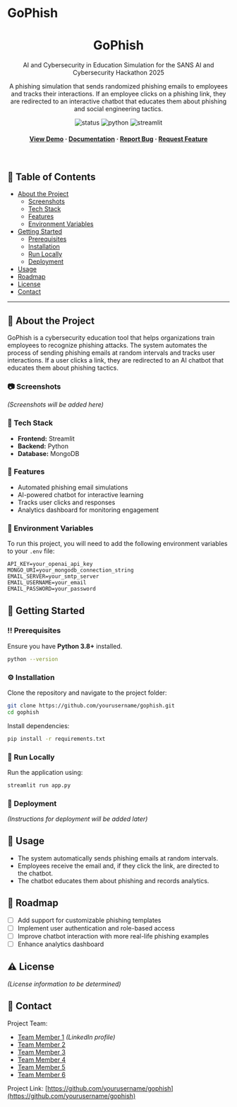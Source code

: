 # GoPhish

<div align="center">
  
  <h1>GoPhish</h1>
  
  <p>
    AI and Cybersecurity in Education Simulation for the SANS AI and Cybersecurity Hackathon 2025
  </p>
  
  <p>
    A phishing simulation that sends randomized phishing emails to employees and tracks their interactions. If an employee clicks on a phishing link, they are redirected to an interactive chatbot that educates them about phishing and social engineering tactics.
  </p>
  
  
<!-- Badges (Add links once available) -->
<p>
  <img src="https://img.shields.io/badge/status-in%20development-orange" alt="status" />
  <img src="https://img.shields.io/badge/python-3.8%2B-blue" alt="python" />
  <img src="https://img.shields.io/badge/made%20with-streamlit-red" alt="streamlit" />
</p>
   
<h4>
    <a href="#">View Demo</a>
  <span> · </span>
    <a href="#">Documentation</a>
  <span> · </span>
    <a href="#">Report Bug</a>
  <span> · </span>
    <a href="#">Request Feature</a>
</h4>
</div>

<br />

## :notebook_with_decorative_cover: Table of Contents

- [About the Project](#star2-about-the-project)
  - [Screenshots](#camera-screenshots)
  - [Tech Stack](#space_invader-tech-stack)
  - [Features](#dart-features)
  - [Environment Variables](#key-environment-variables)
- [Getting Started](#toolbox-getting-started)
  - [Prerequisites](#bangbang-prerequisites)
  - [Installation](#gear-installation)
  - [Run Locally](#running-run-locally)
  - [Deployment](#triangular_flag_on_post-deployment)
- [Usage](#eyes-usage)
- [Roadmap](#compass-roadmap)
- [License](#warning-license)
- [Contact](#handshake-contact)

---

## :star2: About the Project

GoPhish is a cybersecurity education tool that helps organizations train employees to recognize phishing attacks. The system automates the process of sending phishing emails at random intervals and tracks user interactions. If a user clicks a link, they are redirected to an AI chatbot that educates them about phishing tactics.

### :camera: Screenshots

_(Screenshots will be added here)_

### :space_invader: Tech Stack

- **Frontend:** Streamlit
- **Backend:** Python
- **Database:** MongoDB

### :dart: Features

- Automated phishing email simulations
- AI-powered chatbot for interactive learning
- Tracks user clicks and responses
- Analytics dashboard for monitoring engagement

### :key: Environment Variables

To run this project, you will need to add the following environment variables to your `.env` file:

```
API_KEY=your_openai_api_key
MONGO_URI=your_mongodb_connection_string
EMAIL_SERVER=your_smtp_server
EMAIL_USERNAME=your_email
EMAIL_PASSWORD=your_password
```

## :toolbox: Getting Started

### :bangbang: Prerequisites

Ensure you have **Python 3.8+** installed.

```bash
python --version
```

### :gear: Installation

Clone the repository and navigate to the project folder:

```bash
git clone https://github.com/yourusername/gophish.git
cd gophish
```

Install dependencies:

```bash
pip install -r requirements.txt
```

### :running: Run Locally

Run the application using:

```bash
streamlit run app.py
```

### :triangular_flag_on_post: Deployment

_(Instructions for deployment will be added later)_

## :eyes: Usage

- The system automatically sends phishing emails at random intervals.
- Employees receive the email and, if they click the link, are directed to the chatbot.
- The chatbot educates them about phishing and records analytics.

## :compass: Roadmap

- [ ] Add support for customizable phishing templates
- [ ] Implement user authentication and role-based access
- [ ] Improve chatbot interaction with more real-life phishing examples
- [ ] Enhance analytics dashboard

## :warning: License

_(License information to be determined)_

## :handshake: Contact

Project Team:

- [Team Member 1](#) _(LinkedIn profile)_
- [Team Member 2](#)
- [Team Member 3](#)
- [Team Member 4](#)
- [Team Member 5](#)
- [Team Member 6](#)

Project Link: [https://github.com/yourusername/gophish](https://github.com/yourusername/gophish)
